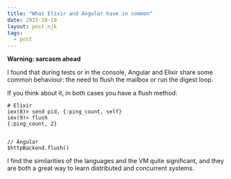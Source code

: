 ```yaml
---
title: "What Elixir and Angular have in common"
date: 2015-10-19
layout: post.njk
tags:
  - post
---
```


**Warning: sarcasm ahead**

I found that during tests or in the console, Angular and Elixir share some common behaviour: the need to flush the mailbox or run the digest loop.

If you think about it, in both cases you have a flush method:

```
# Elixir
iex(8)> send pid, {:ping_count, self}
iex(9)> flush
{:ping_count, 2}


// Angular
$httpBackend.flush()
```

I find the similarities of the languages and the VM quite significant, and they are both a great way to learn distributed and concurrent systems.
